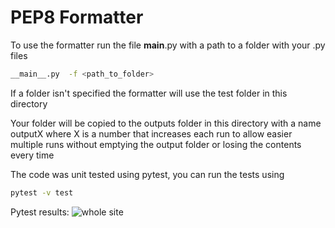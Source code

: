 # PEP8 Formatter

To use the formatter run the file __main__.py with a path to a folder with your .py files
```sh
__main__.py  -f <path_to_folder>
```
If a folder isn't specified the formatter will use the test folder in this directory

Your folder will be copied to the outputs folder in this directory with a name outputX where X is a number that
increases each run to allow easier multiple runs without emptying the output folder or losing the contents every time

The code was unit tested using pytest, you can run the tests using
```sh
pytest -v test
```

Pytest results:
![whole site](resources/results.png)